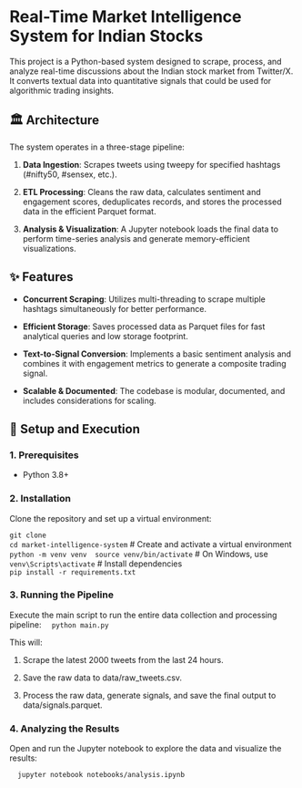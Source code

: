 Real-Time Market Intelligence System for Indian Stocks
======================================================

This project is a Python-based system designed to scrape, process, and analyze real-time discussions about the Indian stock market from Twitter/X. It converts textual data into quantitative signals that could be used for algorithmic trading insights.

🏛️ Architecture
----------------

The system operates in a three-stage pipeline:

1.  **Data Ingestion**: Scrapes tweets using tweepy for specified hashtags (#nifty50, #sensex, etc.).
    
2.  **ETL Processing**: Cleans the raw data, calculates sentiment and engagement scores, deduplicates records, and stores the processed data in the efficient Parquet format.
    
3.  **Analysis & Visualization**: A Jupyter notebook loads the final data to perform time-series analysis and generate memory-efficient visualizations.
    

✨ Features
----------

*   **Concurrent Scraping**: Utilizes multi-threading to scrape multiple hashtags simultaneously for better performance.
    
*   **Efficient Storage**: Saves processed data as Parquet files for fast analytical queries and low storage footprint.
    
*   **Text-to-Signal Conversion**: Implements a basic sentiment analysis and combines it with engagement metrics to generate a composite trading signal.
    
*   **Scalable & Documented**: The codebase is modular, documented, and includes considerations for scaling.
    

🚀 Setup and Execution
----------------------

### 1\. Prerequisites

*   Python 3.8+
    

### 2\. Installation

Clone the repository and set up a virtual environment:

`git clone`   
`cd market-intelligence-system`  # Create and activate a virtual environment  
`python -m venv venv  source venv/bin/activate`  # On Windows, use `venv\Scripts\activate`  # Install dependencies  
`pip install -r requirements.txt`

### 3\. Running the Pipeline

Execute the main script to run the entire data collection and processing pipeline:
`   python main.py   `

This will:

1.  Scrape the latest 2000 tweets from the last 24 hours.
    
2.  Save the raw data to data/raw\_tweets.csv.
    
3.  Process the raw data, generate signals, and save the final output to data/signals.parquet.
    

### 4\. Analyzing the Results

Open and run the Jupyter notebook to explore the data and visualize the results:

`   jupyter notebook notebooks/analysis.ipynb   `
